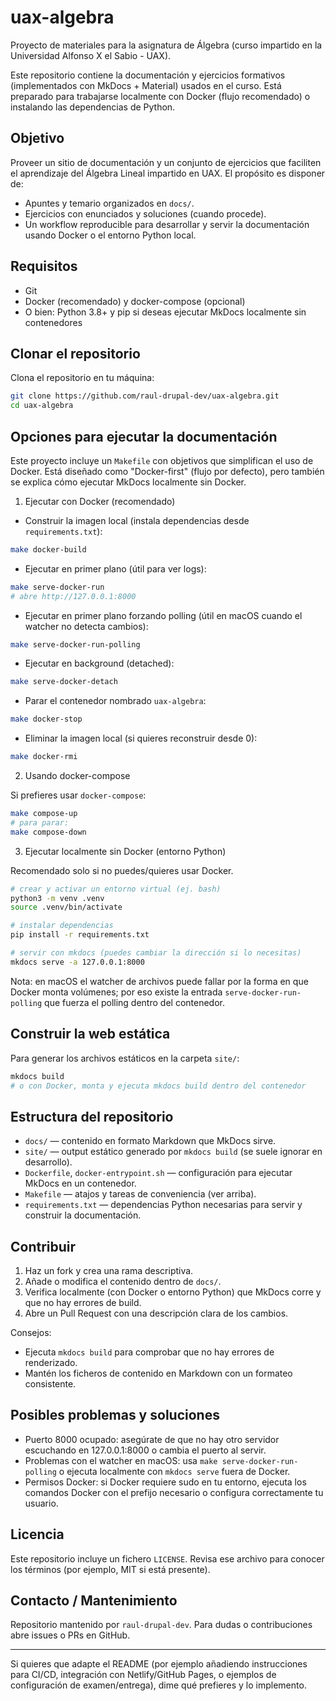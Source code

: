 # uax-algebra

Proyecto de materiales para la asignatura de Álgebra (curso impartido en la Universidad Alfonso X el Sabio - UAX).

Este repositorio contiene la documentación y ejercicios formativos (implementados con MkDocs + Material) usados en el curso. Está preparado para trabajarse localmente con Docker (flujo recomendado) o instalando las dependencias de Python.

## Objetivo

Proveer un sitio de documentación y un conjunto de ejercicios que faciliten el aprendizaje del Álgebra Lineal impartido en UAX. El propósito es disponer de:

- Apuntes y temario organizados en `docs/`.
- Ejercicios con enunciados y soluciones (cuando procede).
- Un workflow reproducible para desarrollar y servir la documentación usando Docker o el entorno Python local.

## Requisitos

- Git
- Docker (recomendado) y docker-compose (opcional)
- O bien: Python 3.8+ y pip si deseas ejecutar MkDocs localmente sin contenedores

## Clonar el repositorio

Clona el repositorio en tu máquina:

```bash
git clone https://github.com/raul-drupal-dev/uax-algebra.git
cd uax-algebra
```

## Opciones para ejecutar la documentación

Este proyecto incluye un `Makefile` con objetivos que simplifican el uso de Docker. Está diseñado como "Docker-first" (flujo por defecto), pero también se explica cómo ejecutar MkDocs localmente sin Docker.

1) Ejecutar con Docker (recomendado)

- Construir la imagen local (instala dependencias desde `requirements.txt`):

```bash
make docker-build
```

- Ejecutar en primer plano (útil para ver logs):

```bash
make serve-docker-run
# abre http://127.0.0.1:8000
```

- Ejecutar en primer plano forzando polling (útil en macOS cuando el watcher no detecta cambios):

```bash
make serve-docker-run-polling
```

- Ejecutar en background (detached):

```bash
make serve-docker-detach
```

- Parar el contenedor nombrado `uax-algebra`:

```bash
make docker-stop
```

- Eliminar la imagen local (si quieres reconstruir desde 0):

```bash
make docker-rmi
```

2) Usando docker-compose

Si prefieres usar `docker-compose`:

```bash
make compose-up
# para parar:
make compose-down
```

3) Ejecutar localmente sin Docker (entorno Python)

Recomendado solo si no puedes/quieres usar Docker.

```bash
# crear y activar un entorno virtual (ej. bash)
python3 -m venv .venv
source .venv/bin/activate

# instalar dependencias
pip install -r requirements.txt

# servir con mkdocs (puedes cambiar la dirección si lo necesitas)
mkdocs serve -a 127.0.0.1:8000
```

Nota: en macOS el watcher de archivos puede fallar por la forma en que Docker monta volúmenes; por eso existe la entrada `serve-docker-run-polling` que fuerza el polling dentro del contenedor.

## Construir la web estática

Para generar los archivos estáticos en la carpeta `site/`:

```bash
mkdocs build
# o con Docker, monta y ejecuta mkdocs build dentro del contenedor
```

## Estructura del repositorio

- `docs/` — contenido en formato Markdown que MkDocs sirve.
- `site/` — output estático generado por `mkdocs build` (se suele ignorar en desarrollo).
- `Dockerfile`, `docker-entrypoint.sh` — configuración para ejecutar MkDocs en un contenedor.
- `Makefile` — atajos y tareas de conveniencia (ver arriba).
- `requirements.txt` — dependencias Python necesarias para servir y construir la documentación.

## Contribuir

1. Haz un fork y crea una rama descriptiva.
2. Añade o modifica el contenido dentro de `docs/`.
3. Verifica localmente (con Docker o entorno Python) que MkDocs corre y que no hay errores de build.
4. Abre un Pull Request con una descripción clara de los cambios.

Consejos:
- Ejecuta `mkdocs build` para comprobar que no hay errores de renderizado.
- Mantén los ficheros de contenido en Markdown con un formateo consistente.

## Posibles problemas y soluciones

- Puerto 8000 ocupado: asegúrate de que no hay otro servidor escuchando en 127.0.0.1:8000 o cambia el puerto al servir.
- Problemas con el watcher en macOS: usa `make serve-docker-run-polling` o ejecuta localmente con `mkdocs serve` fuera de Docker.
- Permisos Docker: si Docker requiere sudo en tu entorno, ejecuta los comandos Docker con el prefijo necesario o configura correctamente tu usuario.

## Licencia

Este repositorio incluye un fichero `LICENSE`. Revisa ese archivo para conocer los términos (por ejemplo, MIT si está presente).

## Contacto / Mantenimiento

Repositorio mantenido por `raul-drupal-dev`. Para dudas o contribuciones abre issues o PRs en GitHub.

---

Si quieres que adapte el README (por ejemplo añadiendo instrucciones para CI/CD, integración con Netlify/GitHub Pages, o ejemplos de configuración de examen/entrega), dime qué prefieres y lo implemento.